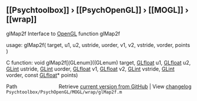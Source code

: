 ## [[Psychtoolbox]] &#8250; [[PsychOpenGL]] &#8250; [[MOGL]] &#8250; [[wrap]]

glMap2f  Interface to [OpenGL](OpenGL) function glMap2f  
  
usage:  glMap2f( target, u1, u2, ustride, uorder, v1, v2, vstride, vorder, points )  
  
C function:  void glMap2f[(GLenum]((GLenum) target, [GLfloat](GLfloat) u1, [GLfloat](GLfloat) u2, [GLint](GLint) ustride, [GLint](GLint) uorder, [GLfloat](GLfloat) v1, [GLfloat](GLfloat) v2, [GLint](GLint) vstride, [GLint](GLint) vorder, const [GLfloat](GLfloat)\* points)  




<div class="code_header" style="text-align:right;">
  <span style="float:left;">Path&nbsp;&nbsp;</span> <span class="counter">Retrieve <a href=
  "https://raw.github.com/Psychtoolbox-3/Psychtoolbox-3/beta/Psychtoolbox/PsychOpenGL/MOGL/wrap/glMap2f.m">current version from GitHub</a> | View <a href=
  "https://github.com/Psychtoolbox-3/Psychtoolbox-3/commits/beta/Psychtoolbox/PsychOpenGL/MOGL/wrap/glMap2f.m">changelog</a></span>
</div>
<div class="code">
  <code>Psychtoolbox/PsychOpenGL/MOGL/wrap/glMap2f.m</code>
</div>

